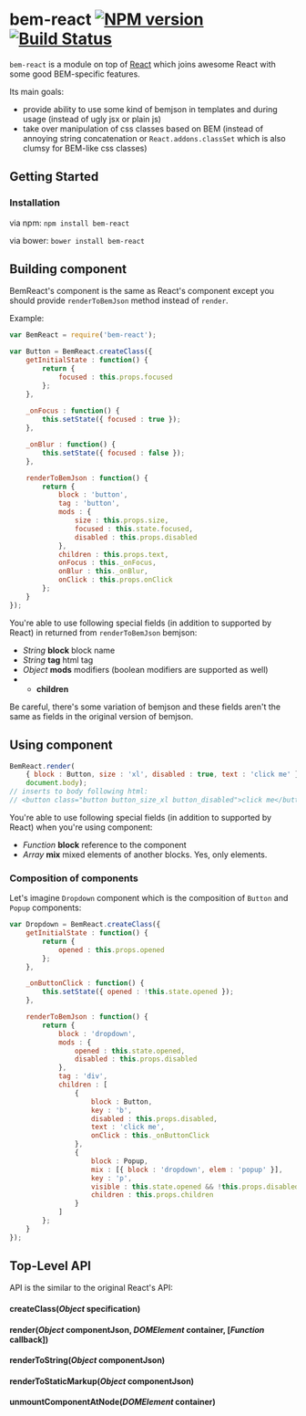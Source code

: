 # bem-react [![NPM version](https://badge.fury.io/js/bem-react.png)](http://badge.fury.io/js/bem-react) [![Build Status](https://travis-ci.org/dfilatov/bem-react.svg?branch=master)](https://travis-ci.org/dfilatov/bem-react)

`bem-react` is a module on top of [React](https://github.com/facebook/react/) which joins awesome React with some good BEM-specific features.

Its main goals:
  * provide ability to use some kind of bemjson in templates and during usage (instead of ugly jsx or plain js)
  * take over manipulation of css classes based on BEM (instead of annoying string concatenation or `React.addons.classSet` which is also clumsy for BEM-like css classes)

## Getting Started

### Installation
via npm: `npm install bem-react`

via bower: `bower install bem-react`

## Building component
BemReact's component is the same as React's component except you should provide `renderToBemJson` method instead of `render`.

Example:
```js
var BemReact = require('bem-react');

var Button = BemReact.createClass({
    getInitialState : function() {
        return {
            focused : this.props.focused
        };
    },
    
    _onFocus : function() {
        this.setState({ focused : true });
    },

    _onBlur : function() {
        this.setState({ focused : false });
    },

    renderToBemJson : function() {
        return {
            block : 'button',
            tag : 'button',
            mods : {
                size : this.props.size,
                focused : this.state.focused,
                disabled : this.props.disabled
            },
            children : this.props.text,
            onFocus : this._onFocus,
            onBlur : this._onBlur,
            onClick : this.props.onClick
        };
    }
});
```
You're able to use following special fields (in addition to supported by React) in returned from `renderToBemJson` bemjson:
  * *String* **block** block name
  * *String* **tag** html tag
  * *Object* **mods** modifiers (boolean modifiers are supported as well)
  * * **children**
  
Be careful, there's some variation of bemjson and these fields aren't the same as fields in the original version of bemjson.

## Using component
```js
BemReact.render(
    { block : Button, size : 'xl', disabled : true, text : 'click me' },
    document.body);
// inserts to body following html:
// <button class="button button_size_xl button_disabled">click me</button>
```
You're able to use following special fields (in addition to supported by React) when you're using component:
  * *Function* **block** reference to the component
  * *Array* **mix** mixed elements of another blocks. Yes, only elements.

### Composition of components
Let's imagine `Dropdown` component which is the composition of `Button` and `Popup` components:
```js
var Dropdown = BemReact.createClass({
    getInitialState : function() {
        return {
            opened : this.props.opened
        };
    },

    _onButtonClick : function() {
        this.setState({ opened : !this.state.opened });
    },

    renderToBemJson : function() {
        return {
            block : 'dropdown',
            mods : {
                opened : this.state.opened,
                disabled : this.props.disabled
            },
            tag : 'div',
            children : [
                {
                    block : Button,
                    key : 'b',
                    disabled : this.props.disabled,
                    text : 'click me',
                    onClick : this._onButtonClick
                },
                {
                    block : Popup,
                    mix : [{ block : 'dropdown', elem : 'popup' }],
                    key : 'p',
                    visible : this.state.opened && !this.props.disabled,
                    children : this.props.children
                }
            ]
        };
    }
});
```

## Top-Level API

API is the similar to the original React's API:

#### createClass(*Object* specification)

#### render(*Object* componentJson, *DOMElement* container, [*Function* callback])

#### renderToString(*Object* componentJson)

#### renderToStaticMarkup(*Object* componentJson)

#### unmountComponentAtNode(*DOMElement* container)

